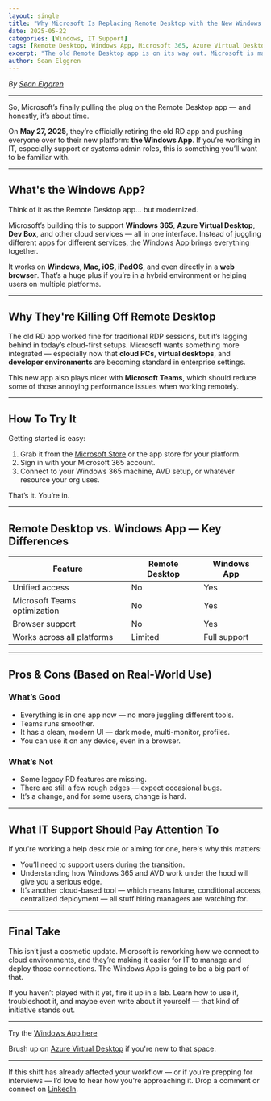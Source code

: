 ```yaml
---
layout: single
title: "Why Microsoft Is Replacing Remote Desktop with the New Windows App"
date: 2025-05-22
categories: [Windows, IT Support]
tags: [Remote Desktop, Windows App, Microsoft 365, Azure Virtual Desktop]
excerpt: "The old Remote Desktop app is on its way out. Microsoft is making a big change — here's what it means and how to get ahead of it."
author: Sean Elggren
---
```


*By [Sean Elggren](https://www.linkedin.com/in/sean-m-elggren-3477271a5/)*

---

So, Microsoft’s finally pulling the plug on the Remote Desktop app — and honestly, it’s about time.

On **May 27, 2025**, they’re officially retiring the old RD app and pushing everyone over to their new platform: **the Windows App**. If you’re working in IT, especially support or systems admin roles, this is something you’ll want to be familiar with.

---

## What's the Windows App?

Think of it as the Remote Desktop app... but modernized.

Microsoft’s building this to support **Windows 365**, **Azure Virtual Desktop**, **Dev Box**, and other cloud services — all in one interface. Instead of juggling different apps for different services, the Windows App brings everything together.

It works on **Windows, Mac, iOS, iPadOS**, and even directly in a **web browser**. That’s a huge plus if you’re in a hybrid environment or helping users on multiple platforms.

---

## Why They're Killing Off Remote Desktop

The old RD app worked fine for traditional RDP sessions, but it’s lagging behind in today’s cloud-first setups. Microsoft wants something more integrated — especially now that **cloud PCs**, **virtual desktops**, and **developer environments** are becoming standard in enterprise settings.

This new app also plays nicer with **Microsoft Teams**, which should reduce some of those annoying performance issues when working remotely.

---

## How To Try It

Getting started is easy:

1. Grab it from the [Microsoft Store](https://apps.microsoft.com/detail/windows-app/9nblggh4nns1) or the app store for your platform.
2. Sign in with your Microsoft 365 account.
3. Connect to your Windows 365 machine, AVD setup, or whatever resource your org uses.

That’s it. You’re in.

---

## Remote Desktop vs. Windows App — Key Differences

| Feature | Remote Desktop | Windows App |
|--------|----------------|-------------|
| Unified access | No | Yes |
| Microsoft Teams optimization | No | Yes |
| Browser support | No | Yes |
| Works across all platforms | Limited | Full support |

---

## Pros & Cons (Based on Real-World Use)

### What’s Good
- Everything is in one app now — no more juggling different tools.
- Teams runs smoother.
- It has a clean, modern UI — dark mode, multi-monitor, profiles.
- You can use it on any device, even in a browser.

### What’s Not
- Some legacy RD features are missing.
- There are still a few rough edges — expect occasional bugs.
- It’s a change, and for some users, change is hard.

---

## What IT Support Should Pay Attention To

If you're working a help desk role or aiming for one, here's why this matters:

- You’ll need to support users during the transition.
- Understanding how Windows 365 and AVD work under the hood will give you a serious edge.
- It’s another cloud-based tool — which means Intune, conditional access, centralized deployment — all stuff hiring managers are watching for.

---

## Final Take

This isn’t just a cosmetic update. Microsoft is reworking how we connect to cloud environments, and they’re making it easier for IT to manage and deploy those connections. The Windows App is going to be a big part of that.

If you haven’t played with it yet, fire it up in a lab. Learn how to use it, troubleshoot it, and maybe even write about it yourself — that kind of initiative stands out.

---

Try the [Windows App here](https://apps.microsoft.com/detail/windows-app/9nblggh4nns1)

Brush up on [Azure Virtual Desktop](https://learn.microsoft.com/en-us/azure/virtual-desktop/) if you're new to that space.

---

If this shift has already affected your workflow — or if you’re prepping for interviews — I’d love to hear how you're approaching it. Drop a comment or connect on [LinkedIn](https://www.linkedin.com/in/sean-m-elggren-3477271a5/).

